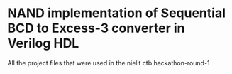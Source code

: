 # NAND implementation of Sequential BCD to Excess-3 converter in Verilog HDL
All the project files that were used in the nielit ctb hackathon-round-1
